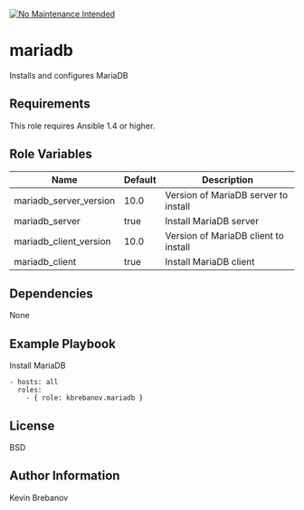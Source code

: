 [![No Maintenance Intended](http://unmaintained.tech/badge.svg)](http://unmaintained.tech/)

mariadb
=======

Installs and configures MariaDB

Requirements
------------

This role requires Ansible 1.4 or higher.

Role Variables
--------------

| Name                   | Default | Description                          |
|------------------------|---------|--------------------------------------|
| mariadb_server_version | 10.0    | Version of MariaDB server to install |
| mariadb_server         | true    | Install MariaDB server               |
| mariadb_client_version | 10.0    | Version of MariaDB client to install |
| mariadb_client         | true    | Install MariaDB client               |

Dependencies
------------

None

Example Playbook
----------------

Install MariaDB
```
- hosts: all
  roles:
    - { role: kbrebanov.mariadb }
```

License
-------

BSD

Author Information
------------------

Kevin Brebanov
